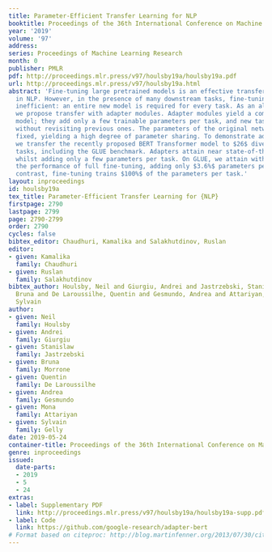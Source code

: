 ```yaml
---
title: Parameter-Efficient Transfer Learning for NLP
booktitle: Proceedings of the 36th International Conference on Machine Learning
year: '2019'
volume: '97'
address: 
series: Proceedings of Machine Learning Research
month: 0
publisher: PMLR
pdf: http://proceedings.mlr.press/v97/houlsby19a/houlsby19a.pdf
url: http://proceedings.mlr.press/v97/houlsby19a.html
abstract: 'Fine-tuning large pretrained models is an effective transfer mechanism
  in NLP. However, in the presence of many downstream tasks, fine-tuning is parameter
  inefficient: an entire new model is required for every task. As an alternative,
  we propose transfer with adapter modules. Adapter modules yield a compact and extensible
  model; they add only a few trainable parameters per task, and new tasks can be added
  without revisiting previous ones. The parameters of the original network remain
  fixed, yielding a high degree of parameter sharing. To demonstrate adapter’s effectiveness,
  we transfer the recently proposed BERT Transformer model to $26$ diverse text classification
  tasks, including the GLUE benchmark. Adapters attain near state-of-the-art performance,
  whilst adding only a few parameters per task. On GLUE, we attain within $0.8%$ of
  the performance of full fine-tuning, adding only $3.6%$ parameters per task. By
  contrast, fine-tuning trains $100%$ of the parameters per task.'
layout: inproceedings
id: houlsby19a
tex_title: Parameter-Efficient Transfer Learning for {NLP}
firstpage: 2790
lastpage: 2799
page: 2790-2799
order: 2790
cycles: false
bibtex_editor: Chaudhuri, Kamalika and Salakhutdinov, Ruslan
editor:
- given: Kamalika
  family: Chaudhuri
- given: Ruslan
  family: Salakhutdinov
bibtex_author: Houlsby, Neil and Giurgiu, Andrei and Jastrzebski, Stanislaw and Morrone,
  Bruna and De Laroussilhe, Quentin and Gesmundo, Andrea and Attariyan, Mona and Gelly,
  Sylvain
author:
- given: Neil
  family: Houlsby
- given: Andrei
  family: Giurgiu
- given: Stanislaw
  family: Jastrzebski
- given: Bruna
  family: Morrone
- given: Quentin
  family: De Laroussilhe
- given: Andrea
  family: Gesmundo
- given: Mona
  family: Attariyan
- given: Sylvain
  family: Gelly
date: 2019-05-24
container-title: Proceedings of the 36th International Conference on Machine Learning
genre: inproceedings
issued:
  date-parts:
  - 2019
  - 5
  - 24
extras:
- label: Supplementary PDF
  link: http://proceedings.mlr.press/v97/houlsby19a/houlsby19a-supp.pdf
- label: Code
  link: https://github.com/google-research/adapter-bert
# Format based on citeproc: http://blog.martinfenner.org/2013/07/30/citeproc-yaml-for-bibliographies/
---
```

